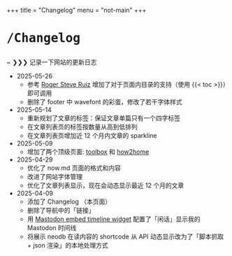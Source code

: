 +++
title = "Changelog"
menu = "not-main"
+++

# <pre>/Changelog</pre>

<div class="terminal-frame">

~ ❯❯❯ 记录一下网站的更新日志

- 2025-05-26
  - 参考 [Roger Steve Ruiz](https://write.rog.gr/writing/table-of-contents-for-your-hugo-pages/) 增加了对于页面内目录的支持（使用 \{\{< toc >\}\}）即可调用
  - 删除了 footer 中 wavefont 的彩蛋，修改了若干字体样式
- 2025-05-14
  - 重新规划了文章的标签：保证文章单篇只有一个四字标签
  - 在文章列表页的标签按数量从高到低排列
  - 在文章列表页增加近 12 个月内文章的 sparkline
- 2025-05-09
  - 增加了两个顶级页面: [toolbox](/toolbox) 和 [how2home](/how2home)
- 2025-04-29
  - 优化了 now.md 页面的格式和内容
  - 改进了网站字体管理
  - 优化了文章列表显示，现在会动态显示最近 12 个月的文章
- 2025-04-09
  - 添加了 Changelog （本页面）
  - 删除了导航中的「链接」
  - 用 [Mastodon embed timeline widget](https://gitlab.com/idotj/mastodon-embed-timeline) 配置了「闲话」显示我的 Mastodon 时间线
  - 将展示 neodb 在读内容的 shortcode 从 API 动态显示改为了「脚本抓取 + json 渲染」的本地处理方式

</div>
